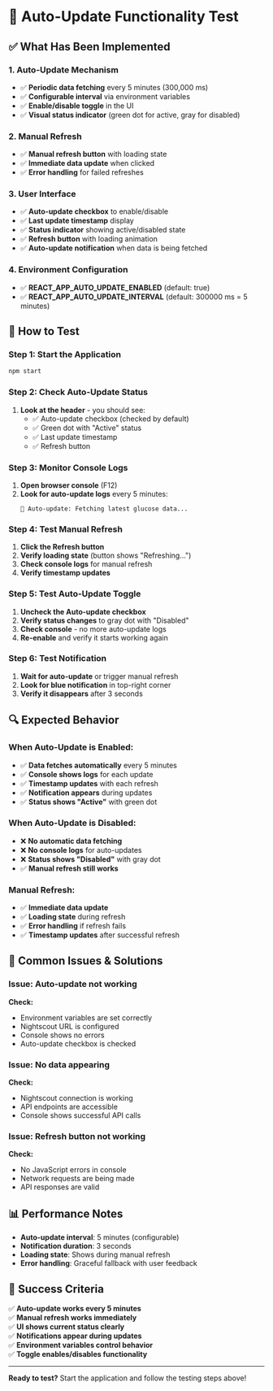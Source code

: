 # 🔄 Auto-Update Functionality Test

## ✅ **What Has Been Implemented**

### **1. Auto-Update Mechanism**
- ✅ **Periodic data fetching** every 5 minutes (300,000 ms)
- ✅ **Configurable interval** via environment variables
- ✅ **Enable/disable toggle** in the UI
- ✅ **Visual status indicator** (green dot for active, gray for disabled)

### **2. Manual Refresh**
- ✅ **Manual refresh button** with loading state
- ✅ **Immediate data update** when clicked
- ✅ **Error handling** for failed refreshes

### **3. User Interface**
- ✅ **Auto-update checkbox** to enable/disable
- ✅ **Last update timestamp** display
- ✅ **Status indicator** showing active/disabled state
- ✅ **Refresh button** with loading animation
- ✅ **Auto-update notification** when data is being fetched

### **4. Environment Configuration**
- ✅ **REACT_APP_AUTO_UPDATE_ENABLED** (default: true)
- ✅ **REACT_APP_AUTO_UPDATE_INTERVAL** (default: 300000 ms = 5 minutes)

## 🧪 **How to Test**

### **Step 1: Start the Application**
```bash
npm start
```

### **Step 2: Check Auto-Update Status**
1. **Look at the header** - you should see:
   - ✅ Auto-update checkbox (checked by default)
   - ✅ Green dot with "Active" status
   - ✅ Last update timestamp
   - ✅ Refresh button

### **Step 3: Monitor Console Logs**
1. **Open browser console** (F12)
2. **Look for auto-update logs** every 5 minutes:
   ```
   🔄 Auto-update: Fetching latest glucose data...
   ```

### **Step 4: Test Manual Refresh**
1. **Click the Refresh button**
2. **Verify loading state** (button shows "Refreshing...")
3. **Check console logs** for manual refresh
4. **Verify timestamp updates**

### **Step 5: Test Auto-Update Toggle**
1. **Uncheck the Auto-update checkbox**
2. **Verify status changes** to gray dot with "Disabled"
3. **Check console** - no more auto-update logs
4. **Re-enable** and verify it starts working again

### **Step 6: Test Notification**
1. **Wait for auto-update** or trigger manual refresh
2. **Look for blue notification** in top-right corner
3. **Verify it disappears** after 3 seconds

## 🔍 **Expected Behavior**

### **When Auto-Update is Enabled:**
- ✅ **Data fetches automatically** every 5 minutes
- ✅ **Console shows logs** for each update
- ✅ **Timestamp updates** with each refresh
- ✅ **Notification appears** during updates
- ✅ **Status shows "Active"** with green dot

### **When Auto-Update is Disabled:**
- ❌ **No automatic data fetching**
- ❌ **No console logs** for auto-updates
- ❌ **Status shows "Disabled"** with gray dot
- ✅ **Manual refresh still works**

### **Manual Refresh:**
- ✅ **Immediate data update**
- ✅ **Loading state** during refresh
- ✅ **Error handling** if refresh fails
- ✅ **Timestamp updates** after successful refresh

## 🚨 **Common Issues & Solutions**

### **Issue: Auto-update not working**
**Check:**
- Environment variables are set correctly
- Nightscout URL is configured
- Console shows no errors
- Auto-update checkbox is checked

### **Issue: No data appearing**
**Check:**
- Nightscout connection is working
- API endpoints are accessible
- Console shows successful API calls

### **Issue: Refresh button not working**
**Check:**
- No JavaScript errors in console
- Network requests are being made
- API responses are valid

## 📊 **Performance Notes**

- **Auto-update interval**: 5 minutes (configurable)
- **Notification duration**: 3 seconds
- **Loading state**: Shows during manual refresh
- **Error handling**: Graceful fallback with user feedback

## 🎯 **Success Criteria**

✅ **Auto-update works every 5 minutes**  
✅ **Manual refresh works immediately**  
✅ **UI shows current status clearly**  
✅ **Notifications appear during updates**  
✅ **Environment variables control behavior**  
✅ **Toggle enables/disables functionality**  

---

**Ready to test?** Start the application and follow the testing steps above!

